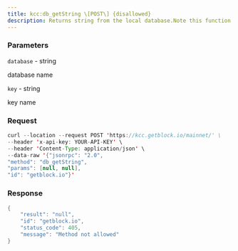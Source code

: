 ```yaml
---
title: kcc:db_getString \[POST\] {disallowed}
description: Returns string from the local database.Note this function is deprecated and will be removed in the future.
---
```


### Parameters


`database` - string

database name

`key` - string

key name

### Request

``` java
curl --location --request POST 'https://kcc.getblock.io/mainnet/' \
--header 'x-api-key: YOUR-API-KEY' \
--header 'Content-Type: application/json' \
--data-raw '{"jsonrpc": "2.0",
"method": "db_getString",
"params": [null, null],
"id": "getblock.io"}'
```

###  Response

``` java
{
    "result": "null",
    "id": "getblock.io",
    "status_code": 405,
    "message": "Method not allowed"
}
```

